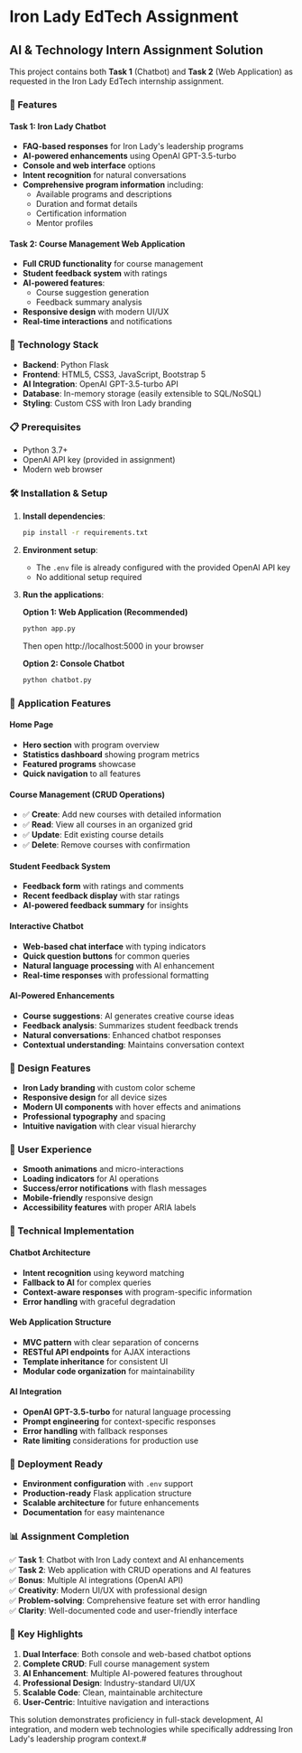 # Iron Lady EdTech Assignment

## AI & Technology Intern Assignment Solution

This project contains both **Task 1** (Chatbot) and **Task 2** (Web Application) as requested in the Iron Lady EdTech internship assignment.

### 🌟 Features

#### Task 1: Iron Lady Chatbot
- **FAQ-based responses** for Iron Lady's leadership programs
- **AI-powered enhancements** using OpenAI GPT-3.5-turbo
- **Console and web interface** options
- **Intent recognition** for natural conversations
- **Comprehensive program information** including:
  - Available programs and descriptions
  - Duration and format details
  - Certification information
  - Mentor profiles

#### Task 2: Course Management Web Application
- **Full CRUD functionality** for course management
- **Student feedback system** with ratings
- **AI-powered features**:
  - Course suggestion generation
  - Feedback summary analysis
- **Responsive design** with modern UI/UX
- **Real-time interactions** and notifications

### 🚀 Technology Stack

- **Backend**: Python Flask
- **Frontend**: HTML5, CSS3, JavaScript, Bootstrap 5
- **AI Integration**: OpenAI GPT-3.5-turbo API
- **Database**: In-memory storage (easily extensible to SQL/NoSQL)
- **Styling**: Custom CSS with Iron Lady branding

### 📋 Prerequisites

- Python 3.7+
- OpenAI API key (provided in assignment)
- Modern web browser

### 🛠️ Installation & Setup

1. **Install dependencies**:
   ```bash
   pip install -r requirements.txt
   ```

2. **Environment setup**:
   - The `.env` file is already configured with the provided OpenAI API key
   - No additional setup required

3. **Run the applications**:

   **Option 1: Web Application (Recommended)**
   ```bash
   python app.py
   ```
   Then open http://localhost:5000 in your browser

   **Option 2: Console Chatbot**
   ```bash
   python chatbot.py
   ```

### 🎯 Application Features

#### Home Page
- **Hero section** with program overview
- **Statistics dashboard** showing program metrics
- **Featured programs** showcase
- **Quick navigation** to all features

#### Course Management (CRUD Operations)
- ✅ **Create**: Add new courses with detailed information
- ✅ **Read**: View all courses in an organized grid
- ✅ **Update**: Edit existing course details
- ✅ **Delete**: Remove courses with confirmation

#### Student Feedback System
- **Feedback form** with ratings and comments
- **Recent feedback display** with star ratings
- **AI-powered feedback summary** for insights

#### Interactive Chatbot
- **Web-based chat interface** with typing indicators
- **Quick question buttons** for common queries
- **Natural language processing** with AI enhancement
- **Real-time responses** with professional formatting

#### AI-Powered Enhancements
- **Course suggestions**: AI generates creative course ideas
- **Feedback analysis**: Summarizes student feedback trends
- **Natural conversations**: Enhanced chatbot responses
- **Contextual understanding**: Maintains conversation context

### 🎨 Design Features

- **Iron Lady branding** with custom color scheme
- **Responsive design** for all device sizes
- **Modern UI components** with hover effects and animations
- **Professional typography** and spacing
- **Intuitive navigation** with clear visual hierarchy

### 📱 User Experience

- **Smooth animations** and micro-interactions
- **Loading indicators** for AI operations
- **Success/error notifications** with flash messages
- **Mobile-friendly** responsive design
- **Accessibility features** with proper ARIA labels

### 🔧 Technical Implementation

#### Chatbot Architecture
- **Intent recognition** using keyword matching
- **Fallback to AI** for complex queries
- **Context-aware responses** with program-specific information
- **Error handling** with graceful degradation

#### Web Application Structure
- **MVC pattern** with clear separation of concerns
- **RESTful API endpoints** for AJAX interactions
- **Template inheritance** for consistent UI
- **Modular code organization** for maintainability

#### AI Integration
- **OpenAI GPT-3.5-turbo** for natural language processing
- **Prompt engineering** for context-specific responses
- **Error handling** with fallback responses
- **Rate limiting** considerations for production use

### 🚀 Deployment Ready

- **Environment configuration** with `.env` support
- **Production-ready** Flask application structure
- **Scalable architecture** for future enhancements
- **Documentation** for easy maintenance

### 📊 Assignment Completion

✅ **Task 1**: Chatbot with Iron Lady context and AI enhancements  
✅ **Task 2**: Web application with CRUD operations and AI features  
✅ **Bonus**: Multiple AI integrations (OpenAI API)  
✅ **Creativity**: Modern UI/UX with professional design  
✅ **Problem-solving**: Comprehensive feature set with error handling  
✅ **Clarity**: Well-documented code and user-friendly interface  

### 🎯 Key Highlights

1. **Dual Interface**: Both console and web-based chatbot options
2. **Complete CRUD**: Full course management system
3. **AI Enhancement**: Multiple AI-powered features throughout
4. **Professional Design**: Industry-standard UI/UX
5. **Scalable Code**: Clean, maintainable architecture
6. **User-Centric**: Intuitive navigation and interactions

This solution demonstrates proficiency in full-stack development, AI integration, and modern web technologies while specifically addressing Iron Lady's leadership program context.#
